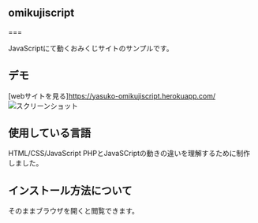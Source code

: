 ## omikujiscript

===

JavaScriptにて動くおみくじサイトのサンプルです。

## デモ

[webサイトを見る]https://yasuko-omikujiscript.herokuapp.com/
![スクリーンショット](https://user-images.githubusercontent.com/84828867/147039274-40f76da4-d24d-4842-a6df-0c08cb749f64.png)

## 使用している言語
HTML/CSS/JavaScript
PHPとJavaSCriptの動きの違いを理解するために制作しました。

## インストール方法について
そのままブラウザを開くと閲覧できます。


